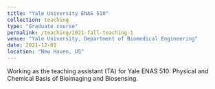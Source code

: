 ```yaml
---
title: "Yale University ENAS 510"
collection: teaching
type: "Graduate course"
permalink: /teaching/2021-fall-teaching-1
venue: "Yale University, Department of Biomedical Engineering"
date: 2021-12-01
location: "New Haven, US"
---
```


Working as the teaching assistant (TA) for Yale ENAS 510: Physical and Chemical Basis of Bioimaging and Biosensing.
